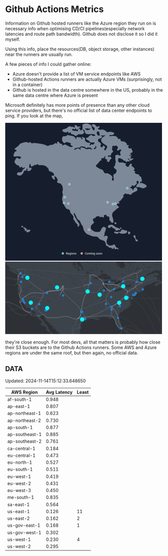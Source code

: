 # Github Actions Metrics
Information on Github hosted runners like the Azure region they run on is
necessary info when optimising CD/CI pipelines(especially network latencies and
route path bandwidth). Github does not disclose it so I did it myself.

Using this info, place the resources(DB, object storage, other instances) near
the runners are usually run.

A few pieces of info I could gather online:

- Azure doesn't provide a list of VM service endpoints like AWS
- Github-hosted Actions runners are actually Azure VMs (surprisingly, not in a
  container)
- Github is hosted in the data centre somewhere in the US, probably in the same
  data centre where Azure is present

Microsoft definitely has more points of presence than any other cloud service
providers, but there's no official list of data center endpoints to ping. If you
look at the map,

<a href="https://aws.amazon.com/about-aws/global-infrastructure/regions_az/">
<img src="image.png" style="width: 500px;">
</a>
<a href="https://datacenters.microsoft.com/globe/explore">
<img src="image-1.png" style="width: 500px;">
</a>

they're close enough. For most devs, all that matters is probably how close
their S3 buckets are to the Github Actions runners. Some AWS and Azure regions
are under the same roof, but then again, no official data.

## DATA
Updated: 2024-11-14T15:12:33.648650

| AWS Region | Avg Latency | Least |
| - | - | - |
| af-south-1 | 0.948 |  |
| ap-east-1 | 0.807 |  |
| ap-northeast-1 | 0.623 |  |
| ap-northeast-2 | 0.730 |  |
| ap-south-1 | 0.877 |  |
| ap-southeast-1 | 0.885 |  |
| ap-southeast-2 | 0.761 |  |
| ca-central-1 | 0.184 |  |
| eu-central-1 | 0.473 |  |
| eu-north-1 | 0.527 |  |
| eu-south-1 | 0.511 |  |
| eu-west-1 | 0.419 |  |
| eu-west-2 | 0.431 |  |
| eu-west-3 | 0.450 |  |
| me-south-1 | 0.835 |  |
| sa-east-1 | 0.564 |  |
| us-east-1 | 0.126 | 11 |
| us-east-2 | 0.162 | 2 |
| us-gov-east-1 | 0.168 | 1 |
| us-gov-west-1 | 0.302 |  |
| us-west-1 | 0.230 | 4 |
| us-west-2 | 0.295 |  |

